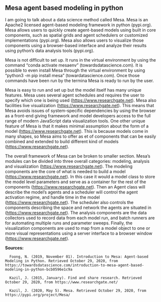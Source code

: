 ## Mesa agent based modeling in python

I am going to talk about a data science method called Mesa. Mesa is an Apache2 licensed agent-based modeling framework in python (pypi.org). Mesa allows users to quickly create agent-based models using built in core components, such as spatial grids and agent schedulers or customized implementations (pypi.org). Mesa also allows users to visualize those components using a browser-based interface and analyze their results using python’s data analysis tools (pypi.org).

Mesa is not difficult to set up. It runs in the virtual environment by using the command “conda activate mesaenv” (towardsdatascience.com). It is possible to even install Mesa through the virtual environment by using “python3 -m pip install mesa” (towardatascience.com). Once those commands have been run by the termina Mesa is ready to run by the user.

Mesa is easy to run and set up but the model itself has many unique features. Mesa uses several agent schedules and requires the user to specify which one is being used (https://www.researchgate.net). Mesa also facilities live visualization (https://www.researchgate.net). This means that Mesa avoids issues of system-specific dependencies by using the browser as a front-end giving framework and model developers access to the full range of modern JavaScript data visualization tools. One other unique feature of Mesa is that it makes minimal assumption about the form of a model (https://www.researchgate.net). This is because models come in many shapes, so Mesa aims to offer as et of components that can be easily combined and extended to build different kind of models (https://www.researchgate.net).

The overall framework of Mesa can be broken to smaller section. Mesa’s modules can be divided into three overall categories: modeling, analysis and visualization (https://www.researchgate.net). The modeling components are the core of what is needed to build a model (https://www.researchgate.net). In this case it would a model class to store the model level parameters and serve as a container for the rest of the components (https://www.researchgate.net). Then an Agent class will describe the model’s agents and a scheduler will control the agent activation regime, and handle time in the model (https://www.researchgate.net). The scheduler also controls the components describing the space and network the agents are situated in (https://www.researchgate.net). The analysis components are the data collectors used to record data from each model run, and batch runners are for automating multiple runs and parameter sweeps. Finally, the visualization components are used to map from a model object to one or more visual representations using a server interface to a browser window (https://www.researchgate.net).



**Sources:**

      Foong, N. (2019, November 01). Introduction to Mesa: Agent-based Modeling in Python. Retrieved October 29, 2020, from https://towardsdatascience.com/introduction-to-mesa-agent-based-modeling-in-python-bcb0596e1c9a

      Kazil, J. (2015, January). Find and share research. Retrieved October 29, 2020, from https://www.researchgate.net/

      Kazil, J. (2020, May 5). Mesa. Retrieved October 29, 2020, from https://pypi.org/project/Mesa/
